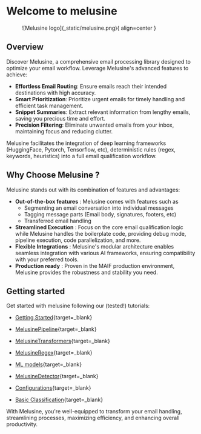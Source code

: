 # Welcome to melusine

<figure markdown>
  ![Melusine logo](_static/melusine.png){ align=center }
</figure>

## Overview

Discover Melusine, a comprehensive email processing library 
designed to optimize your email workflow. 
Leverage Melusine's advanced features to achieve:

- **Effortless Email Routing**: Ensure emails reach their intended destinations with high accuracy.
- **Smart Prioritization**: Prioritize urgent emails for timely handling and efficient task management.
- **Snippet Summaries**: Extract relevant information from lengthy emails, saving you precious time and effort.
- **Precision Filtering**: Eliminate unwanted emails from your inbox, maintaining focus and reducing clutter.

Melusine facilitates the integration of deep learning frameworks (HuggingFace, Pytorch, Tensorflow, etc), 
deterministic rules (regex, keywords, heuristics) into a full email qualification workflow.

## Why Choose Melusine ?

Melusine stands out with its combination of features and advantages:  

- **Out-of-the-box features** : Melusine comes with features such as
    - Segmenting an email conversation into individual messages
    - Tagging message parts (Email body, signatures, footers, etc)
    - Transferred email handling
- **Streamlined Execution** : Focus on the core email qualification logic 
while Melusine handles the boilerplate code, providing debug mode, pipeline execution, code parallelization, and more.
- **Flexible Integrations** : Melusine's modular architecture enables seamless integration with various AI frameworks, 
ensuring compatibility with your preferred tools.
- **Production ready** : Proven in the MAIF production environment, 
Melusine provides the robustness and stability you need.

## Getting started

Get started with melusine following our (tested!) tutorials:

* [Getting Started](tutorials/00_GettingStarted.md){target=_blank}

* [MelusinePipeline](tutorials/01_MelusinePipeline.md){target=_blank}

* [MelusineTransformers](tutorials/02_MelusineTransformers.md){target=_blank}

* [MelusineRegex](tutorials/03_MelusineRegex.md){target=_blank}

* [ML models](tutorials/04_UsingModels.md){target=_blank}

* [MelusineDetector](tutorials/05a_MelusineDetectors.md){target=_blank}

* [Configurations](tutorials/06_Configurations.md){target=_blank}

* [Basic Classification](tutorials/07_BasicClassification.md){target=_blank}


With Melusine, you're well-equipped to transform your email handling, streamlining processes, maximizing efficiency, 
and enhancing overall productivity.